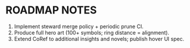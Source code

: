 # ROADMAP NOTES

1. Implement steward merge policy + periodic prune CI.
2. Produce full hero art (100+ symbols; ring distance = alignment).
3. Extend CoRef to additional insights and novels; publish hover UI spec.
